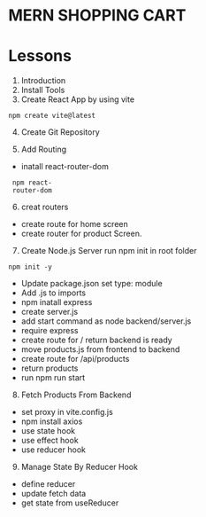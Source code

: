 # MERN SHOPPING CART

# Lessons

1. Introduction
2. Install Tools
3. Create React App by using vite

```
npm create vite@latest
```

4. Create Git Repository

5. Add Routing

- inatall react-router-dom

```
 npm react-
 router-dom
```

6. creat routers

- create route for home screen
- create router for product Screen.

7. Create Node.js Server
   run npm init in root folder

```
npm init -y
```

- Update package.json set type: module
- Add .js to imports
- npm inatall express
- create server.js
- add start command as node backend/server.js
- require express
- create route for / return backend is ready
- move products.js from frontend to backend
- create route for /api/products
- return products
- run npm run start

8. Fetch Products From Backend

- set proxy in vite.config.js
- npm install axios
- use state hook
- use effect hook
- use reducer hook

9. Manage State By Reducer Hook

- define reducer
- update fetch data
- get state from useReducer
